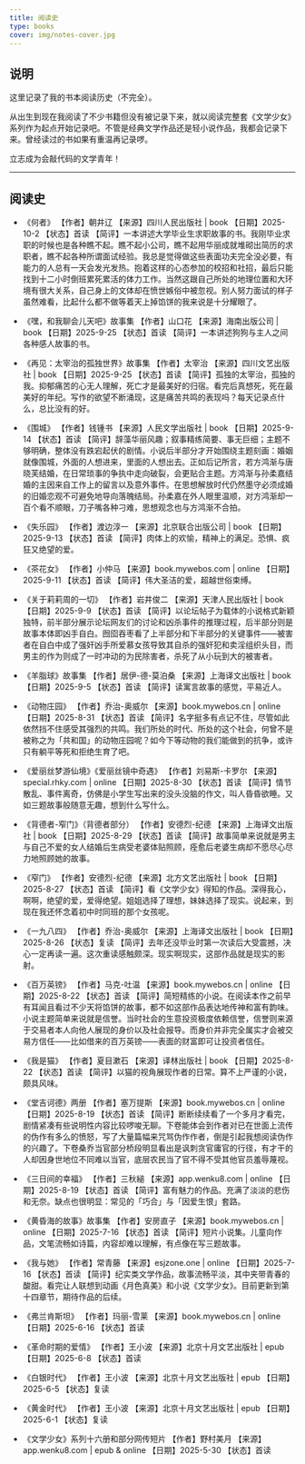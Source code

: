 ```yaml
---
title: 阅读史
type: books
cover: img/notes-cover.jpg
---
```


## 说明

这里记录了我的书本阅读历史（不完全）。

从出生到现在我阅读了不少书籍但没有被记录下来，就以阅读完整套《文学少女》系列作为起点开始记录吧。不管是经典文学作品还是轻小说作品，我都会记录下来。曾经读过的书如果有重温再记录啰。

立志成为会敲代码的文学青年！

<hr>

## 阅读史

- 《何者》
【作者】朝井辽
【来源】四川人民出版社 | book
【日期】2025-10-2
【状态】首读
【简评】一本讲述大学毕业生求职故事的书。我刚毕业求职的时候也是各种瞧不起。瞧不起小公司，瞧不起用华丽成就堆砌出简历的求职者，瞧不起各种所谓面试经验。我总是觉得做这些表面功夫完全没必要，有能力的人总有一天会发光发热。抱着这样的心态参加的校招和社招，最后只能找到十二小时倒班累死累活的体力工作。当然这跟自己所处的地理位置和大环境有很大关系，自己身上的文体却在愤世嫉俗中被忽视。别人努力面试的样子虽然难看，比起什么都不做等着天上掉馅饼的我来说是十分耀眼了。

- 《嘿，和我聊会儿天吧》故事集
【作者】山口花
【来源】海南出版公司 | book
【日期】2025-9-25
【状态】首读
【简评】一本讲述狗狗与主人之间各种感人故事的书。

- 《再见：太宰治的孤独世界》故事集
【作者】太宰治
【来源】四川文艺出版社 | book
【日期】2025-9-25
【状态】首读
【简评】孤独的太宰治，孤独的我。抑郁痛苦的心无人理解，死亡才是最美好的归宿。看完后真想死，死在最美好的年纪。写作的欲望不断涌现，这是痛苦共鸣的表现吗？每天记录点什么，总比没有的好。

- 《围城》
【作者】钱锺书
【来源】人民文学出版社 | book
【日期】2025-9-14
【状态】首读
【简评】辞藻华丽风趣；叙事精练简要、事无巨细；主题不够明确，整体没有跌宕起伏的剧情。小说后半部分才开始围绕主题刻画：婚姻就像围城，外面的人想进来，里面的人想出去。正如后记所言，若方鸿渐与唐晓芙结婚，在日常琐事的争执中走向破裂，会更贴合主题。方鸿渐与孙柔嘉结婚的主因来自工作上的留言以及意外事件。在思想解放时代仍然墨守必须成婚的旧婚恋观不可避免地导向落魄结局。孙柔嘉在外人眼里温顺，对方鸿渐却一百个看不顺眼，刀子嘴各种刁难，思想观念也与方鸿渐不合拍。

- 《失乐园》
【作者】渡边淳一
【来源】北京联合出版公司 | book
【日期】2025-9-13
【状态】首读
【简评】肉体上的欢愉，精神上的满足。恐惧、疯狂又绝望的爱。

- 《茶花女》
【作者】小仲马
【来源】book.mywebos.com | online
【日期】2025-9-11
【状态】首读
【简评】伟大圣洁的爱，超越世俗束缚。

- 《关于莉莉周的一切》
【作者】岩井俊二
【来源】天津人民出版社 | book
【日期】2025-9-9
【状态】首读
【简评】以论坛帖子为载体的小说格式新颖独特，前半部分展示论坛网友们的讨论和凶杀事件的推理过程，后半部分则是故事本体即凶手自白。囫囵吞枣看了上半部分和下半部分的关键事件——被害者在自白中成了强奸凶手所爱慕女孩导致其自杀的强奸犯和卖淫组织头目，而男主的作为则成了一时冲动的为民除害者，杀死了从小玩到大的被害者。

- 《羊脂球》故事集
【作者】居伊-德-莫泊桑
【来源】上海译文出版社 | book
【日期】2025-9-5
【状态】首读
【简评】读寓言故事的感觉，平易近人。

- 《动物庄园》
【作者】乔治-奥威尔
【来源】book.mywebos.cn | online
【日期】2025-8-31
【状态】首读
【简评】名字挺多有点记不住，尽管如此依然挡不住感受其强烈的共鸣。我们所处的时代、所处的这个社会，何曾不是被称之为「共和国」的动物庄园呢？如今下等动物的我们能做到的抗争，或许只有躺平等死和拒绝生育了吧。

- 《爱丽丝梦游仙境》《爱丽丝镜中奇遇》
【作者】刘易斯-卡罗尔
【来源】special.rhky.com | online
【日期】2025-8-30
【状态】首读
【简评】情节散乱、事件离奇，仿佛是小学生写出来的没头没脑的作文，叫人昏昏欲睡。又如三题故事般随意无趣，想到什么写什么。

- 《背德者-窄门》（背德者部分）
【作者】安德烈-纪德
【来源】上海译文出版社 | book
【日期】2025-8-29
【状态】首读
【简评】故事简单来说就是男主与自己不爱的女人结婚后生病受老婆体贴照顾，痊愈后老婆生病却不愿尽心尽力地照顾她的故事。

- 《窄门》
【作者】安德烈-纪德
【来源】北方文艺出版社 | book
【日期】2025-8-27
【状态】首读
【简评】看《文学少女》得知的作品。深得我心，啊啊，绝望的爱，爱得绝望。姐姐选择了理想，妹妹选择了现实。说起来，到现在我还怀念着初中时同班的那个女孩呢。

- 《一九八四》
【作者】乔治-奥威尔
【来源】上海译文出版社 | book
【日期】2025-8-26
【状态】复读
【简评】去年还没毕业时第一次读后大受震撼，决心一定再读一遍。这次重读感触颇深。现实啊现实，这部作品就是现实的影射。

- 《百万英镑》
【作者】马克-吐温
【来源】book.mywebos.cn | online
【日期】2025-8-22
【状态】首读
【简评】简短精练的小说。在阅读本作之前早有耳闻且看过不少天将馅饼的故事，都不如这部作品表达地传神和富有韵味。小说主题简单来说就是信誉。当时社会的生意投资极度依赖信誉，信誉则来源于交易者本人向他人展现的身价以及社会报导。而身价并非完全属实才会被交易方信任——比如借来的百万英镑——表面的财富即可让投资者信任。

- 《我是猫》
【作者】夏目漱石
【来源】译林出版社 | book
【日期】2025-8-22
【状态】首读
【简评】以猫的视角展现作者的日常。算不上严谨的小说，颇具风味。

- 《堂吉诃德》两册
【作者】塞万提斯
【来源】book.mywebos.cn | online
【日期】2025-8-19
【状态】首读
【简评】断断续续看了一个多月才看完，剧情紧凑有些说明性内容比较啰唆无聊。下卷能体会到作者对已在世面上流传的伪作有多么的愤怒，写了大量篇幅来咒骂伪作作者，倒是引起我想阅读伪作的兴趣了。下卷桑乔当官部分桥段明显看出是讽刺贪官庸官的行径，有才干的人却因身世地位不同难以当官，底层农民当了官不得不受其他官员羞辱蔑视。

- 《三日间的幸福》
【作者】三秋縋
【来源】app.wenku8.com | online
【日期】2025-8-19
【状态】首读
【简评】富有魅力的作品。充满了淡淡的悲伤和无奈。缺点也很明显：常见的「巧合」与「因爱生恨」套路。

- 《黄昏海的故事》故事集
【作者】安房直子
【来源】book.mywebos.cn | online
【日期】2025-7-16
【状态】首读
【简评】短片小说集。儿童向作品，文笔流畅如诗篇，内容却难以理解，有点像在写三题故事。

- 《我与她》
【作者】常青藤
【来源】esjzone.one | online
【日期】2025-7-16
【状态】首读
【简评】纪实类文学作品，故事流畅平淡，其中夹带青春的酸甜。看完让人联想到动画《月色真美》和小说《文学少女》。目前更新到第十四章节，期待作品的后续。

- 《弗兰肯斯坦》
【作者】玛丽-雪莱
【来源】book.mywebos.cn | online
【日期】2025-6-16
【状态】首读

- 《革命时期的爱情》
【作者】王小波
【来源】北京十月文艺出版社 | epub
【日期】2025-6-8
【状态】首读

- 《白银时代》
【作者】王小波
【来源】北京十月文艺出版社 | epub
【日期】2025-6-5
【状态】复读

- 《黄金时代》
【作者】王小波
【来源】北京十月文艺出版社 | epub
【日期】2025-6-1
【状态】复读

- 《文学少女》系列十六册和部分网传短片
【作者】野村美月
【来源】app.wenku8.com | epub & online
【日期】2025-5-30
【状态】首读
